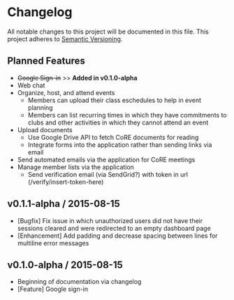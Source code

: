 # Changelog
All notable changes to this project will be documented in this file. This project adheres to [Semantic Versioning](http://semver.org/).

## Planned Features

- ~~Google Sign-in~~ >> **Added in v0.1.0-alpha**
- Web chat
- Organize, host, and attend events
  - Members can upload their class eschedules to help in event planning
  - Members can list recurring times in which they have commitments to clubs and other activities in which they cannot attend an event
- Upload documents
  - Use Google Drive API to fetch CoRE documents for reading
  - Integrate forms into the application rather than sending links via email
- Send automated emails via the application for CoRE meetings
- Manage member lists via the application
  - Send verification email (via SendGrid?) with token in url (/verify/insert-token-here)

## v0.1.1-alpha / 2015-08-15
- [Bugfix] Fix issue in which unauthorized users did not have their sessions cleared and were redirected to an empty dashboard page
- [Enhancement] Add padding and decrease spacing between lines for multiline error messages

## v0.1.0-alpha / 2015-08-15
- Beginning of documentation via changelog
- [Feature] Google sign-in
